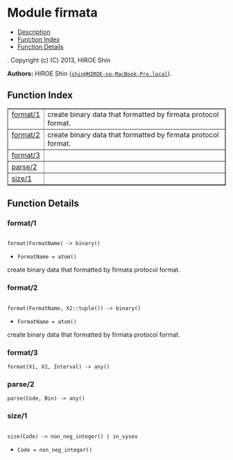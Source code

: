 

# Module firmata #
* [Description](#description)
* [Function Index](#index)
* [Function Details](#functions)


.
Copyright (c) (C) 2013, HIROE Shin

__Authors:__ HIROE Shin ([`shin@HIROE-no-MacBook-Pro.local`](mailto:shin@HIROE-no-MacBook-Pro.local)).
<a name="index"></a>

## Function Index ##


<table width="100%" border="1" cellspacing="0" cellpadding="2" summary="function index"><tr><td valign="top"><a href="#format-1">format/1</a></td><td>create binary data that formatted by firmata protocol format.</td></tr><tr><td valign="top"><a href="#format-2">format/2</a></td><td>create binary data that formatted by firmata protocol format.</td></tr><tr><td valign="top"><a href="#format-3">format/3</a></td><td></td></tr><tr><td valign="top"><a href="#parse-2">parse/2</a></td><td></td></tr><tr><td valign="top"><a href="#size-1">size/1</a></td><td></td></tr></table>


<a name="functions"></a>

## Function Details ##

<a name="format-1"></a>

### format/1 ###


<pre><code>
format(FormatName) -&gt; binary()
</code></pre>

<ul class="definitions"><li><code>FormatName = atom()</code></li></ul>

create binary data that formatted by firmata protocol format.
<a name="format-2"></a>

### format/2 ###


<pre><code>
format(FormatName, X2::tuple()) -&gt; binary()
</code></pre>

<ul class="definitions"><li><code>FormatName = atom()</code></li></ul>

create binary data that formatted by firmata protocol format.
<a name="format-3"></a>

### format/3 ###

`format(X1, X2, Interval) -> any()`


<a name="parse-2"></a>

### parse/2 ###

`parse(Code, Bin) -> any()`


<a name="size-1"></a>

### size/1 ###


<pre><code>
size(Code) -&gt; non_neg_integer() | in_sysex
</code></pre>

<ul class="definitions"><li><code>Code = non_neg_integer()</code></li></ul>


